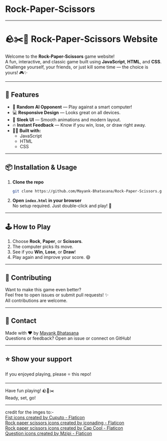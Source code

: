 # Rock-Paper-Scissors

---

# 🪨✂️📄 Rock-Paper-Scissors Website

Welcome to the **Rock-Paper-Scissors** game website!  
A fun, interactive, and classic game built using **JavaScript**, **HTML**, and **CSS**.  
Challenge yourself, your friends, or just kill some time — the choice is yours! 🎮✨

---

## 🚀 Features

- 🎲 **Random AI Opponent** — Play against a smart computer!
- 💻 **Responsive Design** — Looks great on all devices.
- 🎨 **Sleek UI** — Smooth animations and modern layout.
- 🔥 **Instant Feedback** — Know if you win, lose, or draw right away.
- 👨‍💻 **Built with:**  
  - JavaScript  
  - HTML  
  - CSS

---

## 📦 Installation & Usage

1. **Clone the repo**  
   ```bash
   git clone https://github.com/Mayank-Bhatasana/Rock-Paper-Scissors.git
   ```
2. **Open `index.html` in your browser**  
   No setup required. Just double-click and play! 🚀

---

## 🕹️ How to Play

1. Choose **Rock**, **Paper**, or **Scissors**.
2. The computer picks its move.
3. See if you **Win**, **Lose**, or **Draw**!
4. Play again and improve your score. 😄

---

## 🤝 Contributing

Want to make this game even better?  
Feel free to open issues or submit pull requests! ✨  
All contributions are welcome.

---

## 📧 Contact

Made with ❤️ by [Mayank Bhatasana](https://github.com/Mayank-Bhatasana)  
Questions or feedback? Open an issue or connect on GitHub!

---

## ⭐️ Show your support

If you enjoyed playing, please ⭐️ this repo!

---

Have fun playing! 🪨📄✂️  
Ready, set, go!

---


credit for the imges to:-
<br/>
<a href="https://www.flaticon.com/free-icons/fist" title="fist icons">Fist icons created by Cuputo - Flaticon</a>
<br/>
<a href="https://www.flaticon.com/free-icons/rock-paper-scissors" title="rock paper scissors icons">Rock paper scissors icons created by iconading - Flaticon</a>
<br/>
<a href="https://www.flaticon.com/free-icons/rock-paper-scissors" title="rock paper scissors icons">Rock paper scissors icons created by Cap Cool - Flaticon</a>
<br/>
<a href="https://www.flaticon.com/free-icons/question" title="question icons">Question icons created by Mzipi - Flaticon</a>

